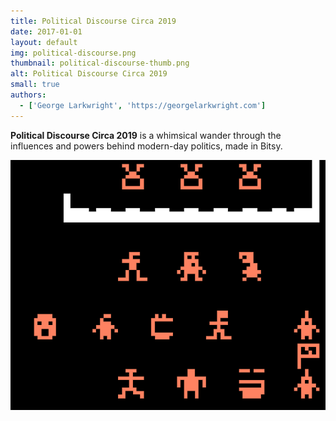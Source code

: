 ```yaml
---
title: Political Discourse Circa 2019
date: 2017-01-01
layout: default
img: political-discourse.png
thumbnail: political-discourse-thumb.png
alt: Political Discourse Circa 2019
small: true
authors:
  - ['George Larkwright', 'https://georgelarkwright.com']
---
```

<b>Political Discourse Circa 2019</b> is a whimsical wander through the influences and powers behind modern-day politics, made in Bitsy.

<img src="img/portfolio/political-discourse-3.png">
